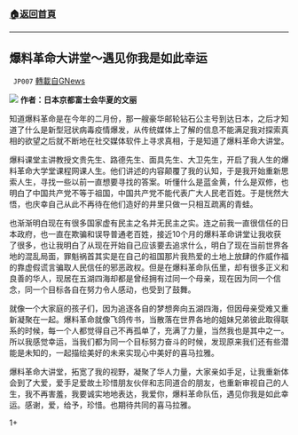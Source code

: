 ###  [:house:返回首頁](https://github.com/ourhimalayas/txt)
---

## 爆料革命大讲堂～遇见你我是如此幸运
` JP007` [轉載自GNews](https://gnews.org/zh-hans/546833/)

![]()![](https://gnews-media-offload.s3.amazonaws.com/wp-content/uploads/2020/11/11015420/%E7%88%86%E6%96%99%E9%9D%A9%E5%91%BD%E5%A4%A7%E8%AE%B2%E5%A0%82%EF%BD%9E%E9%81%87%E8%A7%81%E4%BD%A0%E6%88%91%E6%98%AF%E5%A6%82%E6%AD%A4%E5%B9%B8%E8%BF%90.png)
**作者：日本京都富士会华夏的文丽**

知道爆料革命是在今年的二月份，那一艘豪华邮轮钻石公主号到达日本，之后才知道了什么是新型冠状病毒疫情爆发，从传统媒体上了解的信息不能满足我对探索真相的欲望之后就不断地在社交媒体软件上寻求真相，于是知道了爆料革命大讲堂。

爆料课堂主讲教授文贵先生、路德先生、面具先生、大卫先生，开启了我人生的爆料革命大学堂课程网课人生。他们讲述的内容颠覆了我的认知，于是我开始重新思索人生，寻找一些以前一直想要寻找的答案。听懂什么是蓝金黄，什么是双修，也明白了中国共产党不等于祖国，中国共产党不能代表广大人民老百姓。于是恍然大悟，也庆幸自己从此不再待在他们造好的井里只做一只相互疏离的青蛙。

也渐渐明白现在有很多国家虚有民主之名并无民主之实。连之前我一直很信任的日本政府，也一直在欺骗和误导普通老百姓，接近10个月的爆料革命讲堂让我收获了很多，也让我明白了从现在开始自己应该要去追求什么，明白了现在当前世界各地的混乱局面，罪魁祸首其实是在自己的祖国那片我热爱的土地上放肆的作威作福的靠虚假谎言骗取人民信任的邪恶政权。但是在爆料革命队伍里，却有很多正义和良善的华人，现居在五湖四海却都是曾经拥有过同一个母亲，现在因为同一个信念，同一个目标各自在努力令人感动，也受到了鼓舞。

就像一个大家庭的孩子们，因为追逐各自的梦想奔向五湖四海，但因母亲受难又重新凝聚在一起。爆料革命就像飞鸽传书，当散落在世界各地的姐妹兄弟彼此取得联系的时候，每一个人都觉得自己不再孤单了，充满了力量，当然我也是其中之一。所以我感觉幸运，当我们都为同一个目标努力奋斗的时候，发现原来我们还有些潜能是未知的，一起描绘美好的未来实现心中美好的喜马拉雅。

爆料革命大讲堂，拓宽了我的视野，凝聚了华人力量，大家亲如手足，让我重新体会到了大爱，爱手足爱故土珍惜朋友伙伴和志同道合的朋友，也重新审视自己的人生，我不再害羞，我要诚实地地表达，我爱你，爆料革命队伍，遇见你我是如此幸运。感谢，爱，给予，珍惜。也期待共同的喜马拉雅。

1+

